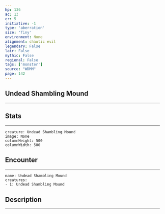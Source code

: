 ```yaml
---
hp: 136
ac: 13
cr: 5
initiative: -1
type: 'aberration'    
size: 'Tiny'
environment: None
alignment: chaotic evil
legendary: False
lair: False
mythic: False
regional: False
tags: ['monster']
source: "WDMM"
page: 142
---
```


## Undead Shambling Mound
---



## Stats
---

```statblock
creature: Undead Shambling Mound
image: None
columnHeight: 500
columnWidth: 500
```

## Encounter
---

```encounter-table
name: Undead Shambling Mound
creatures:
- 1: Undead Shambling Mound
```

## Description
---




